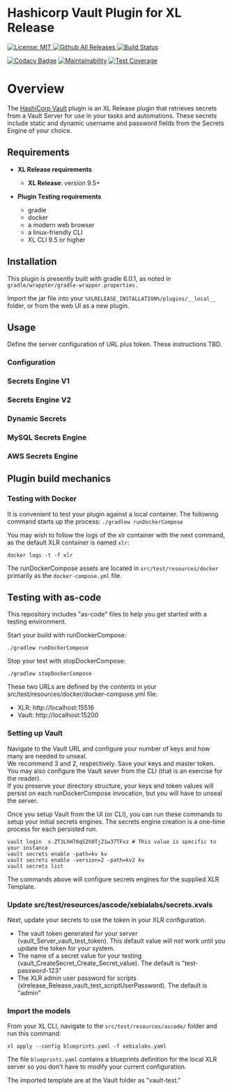 # Hashicorp Vault Plugin for XL Release

[![License: MIT][xlr-hashicorp-vault-plugin-license-image] ][xlr-hashicorp-vault-plugin-license-url]
[![Github All Releases][xlr-hashicorp-vault-plugin-downloads-image] ]()
[![Build Status](https://travis-ci.org/xebialabs-community/xlr-hashicorp-vault-plugin.svg?branch=master)](https://travis-ci.org/xebialabs-community/xlr-hashicorp-vault-plugin)

[xlr-hashicorp-vault-plugin-license-image]: https://img.shields.io/badge/License-MIT-yellow.svg
[xlr-hashicorp-vault-plugin-license-url]: https://opensource.org/licenses/MIT
[xlr-hashicorp-vault-plugin-downloads-image]: https://img.shields.io/github/downloads/xebialabs-community/xlr-hashicorp-vault-plugin/total.svg
[![Codacy Badge](https://api.codacy.com/project/badge/Grade/028a468d01c24cc192e167f776f0fe05)](https://www.codacy.com/manual/marcoman/xlr-hashicorp-vault-plugin?utm_source=github.com&amp;utm_medium=referral&amp;utm_content=xebialabs-community/xlr-hashicorp-vault-plugin&amp;utm_campaign=Badge_Grade)
[![Maintainability](https://api.codeclimate.com/v1/badges/9327483cb92b9a203d6d/maintainability)](https://codeclimate.com/github/xebialabs-community/xlr-hashicorp-vault-plugin/maintainability)
[![Test Coverage](https://api.codeclimate.com/v1/badges/9327483cb92b9a203d6d/test_coverage)](https://codeclimate.com/github/xebialabs-community/xlr-hashicorp-vault-plugin/test_coverage)

# Overview

The [HashiCorp Vault](https://www.vaultproject.io/) plugin is an XL Release plugin that retrieves secrets from a Vault Server for use in your tasks and automations.  These secrets include static and dynamic username and password fields from the Secrets Engine of your choice.

## Requirements

* **XL Release requirements**
	* **XL Release**: version 9.5+
	
* **Plugin Testing requirements**
    * gradle
    * docker
    * a modern web browser
    * a linux-friendly CLI
    * XL CLI 9.5 or higher

## Installation

This plugin is presently built with gradle 6.0.1, as noted in `gradle/wrappter/gradle-wrapper.properties.`

Import the jar file into your `%XLRELEASE_INSTALLATION%/plugins/__local__` folder, or from the web UI as a new plugin.

## Usage

Define the server configuration of URL plus token.  These instructions TBD.

### Configuration
### Secrets Engine V1
### Secrets Engine V2
### Dynamic Secrets
### MySQL Secrets Engine
### AWS Secrets Engine



## Plugin build mechanics

### Testing with Docker
It is convenient to test your plugin against a local container.  The following command starts up the process:
`./gradlew runDockerCompose`

You may wish to follow the logs of the xlr container with the next command, as the default XLR container is named `xlr`:

`docker logs -t -f xlr`

The runDockerCompose assets are located in `src/test/resources/docker` primarily as the `docker-compose.yml` file.

## Testing with as-code

This repository includes "as-code" files to help you get started with a testing environment.

Start your build with runDockerCompose:

`./gradlew runDockerCompose`

Stop your test with stopDockerCompose:

`./gradlew stopDockerCompose`

These two URLs are defined by the contents in your src/test/resources/docker/docker-compose.yml file:

- XLR: http://localhost:15516
- Vault: http://localhost:15200

### Setting up Vault
Navigate to the Vault URL and configure your number of keys and how many are needed to unseal.  
We recommend 3 and 2, respectively.  Save your keys and master token.
You may also configure the Vault sever from the CLI (that is an exercise for the reader).  
If you preserve your directory structure, your keys and token values will persist on each runDockerCompose invocation, but you will have to unseal the server.  

Once you setup Vault from the UI (or CLI), you can run these commands to setup your initial secrets engines.  The secrets engine creation is a one-time process for each persisted run.

```
vault login  s.ZT3LhH70qS2hOTjZ1w37TFxz # This value is specific to your instance
vault secrets enable -path=kv kv
vault secrets enable -version=2 -path=kv2 kv
vault secrets list
```

The commands above will configure secrets engines for the supplied XLR Template.
 
### Update src/test/resources/ascode/xebialabs/secrets.xvals 
Next, update your secrets to use the token in your XLR configuration.

* The vault token generated for your server (vault_Server_vault_test_token).  This default value will *not* work until you update the token for your system.
* The name of a secret value for your testing (vault_CreateSecret_Create_Secret_value).  The default is "test-password-123"
* The XLR admin user password for scripts (xlrelease_Release_vault_test_scriptUserPassword).  The default is "admin"

### Import the models

From your XL CLI, navigate to the `src/test/resources/ascode/` folder and run this command:

`xl apply --config blueprints.yaml -f xebialabs.yaml`

The file `blueprints.yaml` contains a blueprints definition for the local XLR server so you don't have to modify your current configuration.

The imported template are at the Vault folder as "vault-test."
 
